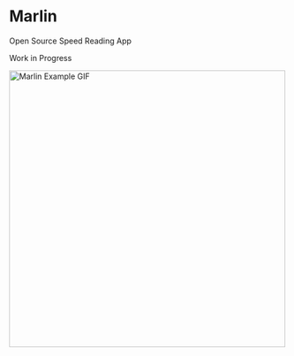 # Marlin
Open Source Speed Reading App

Work in Progress

<img src="https://i.imgur.com/5OWOOAy.gif" alt="Marlin Example GIF" width="500"/>
